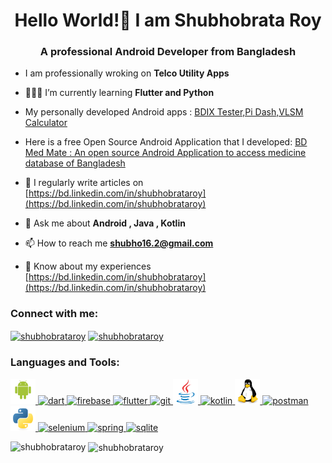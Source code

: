 <h1 align="center">Hello World!👋 I am Shubhobrata Roy</h1>
<h3 align="center">A professional Android Developer from Bangladesh</h3>

- I am professionally wroking on **Telco Utility Apps**

- 👨🏽‍💻 I’m currently learning **Flutter and Python**

- My personally developed Android apps : [BDIX Tester,Pi Dash,VLSM Calculator](https://play.google.com/store/apps/developer?id=Mr.Unpredictable)

- Here is a free Open Source Android Application that I developed: [BD Med Mate : An open source Android Application to access medicine database of Bangladesh](https://github.com/shubhobrataroy/BDMedMate)

- 📝 I regularly write articles on [https://bd.linkedin.com/in/shubhobrataroy](https://bd.linkedin.com/in/shubhobrataroy)

- 💬 Ask me about **Android , Java , Kotlin**

- 📫 How to reach me **shubho16.2@gmail.com**

- 📄 Know about my experiences [https://bd.linkedin.com/in/shubhobrataroy](https://bd.linkedin.com/in/shubhobrataroy)

<h3 align="left">Connect with me:</h3>
<p align="left">
<a href="https://linkedin.com/in/shubhobrataroy" target="blank"><img align="center" src="https://raw.githubusercontent.com/rahuldkjain/github-profile-readme-generator/master/src/images/icons/Social/linked-in-alt.svg" alt="shubhobrataroy" height="30" width="40" /></a>
<a href="https://www.leetcode.com/shubhobrataroy" target="blank"><img align="center" src="https://raw.githubusercontent.com/rahuldkjain/github-profile-readme-generator/master/src/images/icons/Social/leet-code.svg" alt="shubhobrataroy" height="30" width="40" /></a>
</p>

<h3 align="left">Languages and Tools:</h3>
<p align="left"> <a href="https://developer.android.com" target="_blank" rel="noreferrer"> <img src="https://raw.githubusercontent.com/devicons/devicon/master/icons/android/android-original-wordmark.svg" alt="android" width="40" height="40"/> </a> <a href="https://dart.dev" target="_blank" rel="noreferrer"> <img src="https://www.vectorlogo.zone/logos/dartlang/dartlang-icon.svg" alt="dart" width="40" height="40"/> </a> <a href="https://firebase.google.com/" target="_blank" rel="noreferrer"> <img src="https://www.vectorlogo.zone/logos/firebase/firebase-icon.svg" alt="firebase" width="40" height="40"/> </a> <a href="https://flutter.dev" target="_blank" rel="noreferrer"> <img src="https://www.vectorlogo.zone/logos/flutterio/flutterio-icon.svg" alt="flutter" width="40" height="40"/> </a> <a href="https://git-scm.com/" target="_blank" rel="noreferrer"> <img src="https://www.vectorlogo.zone/logos/git-scm/git-scm-icon.svg" alt="git" width="40" height="40"/> </a> <a href="https://www.java.com" target="_blank" rel="noreferrer"> <img src="https://raw.githubusercontent.com/devicons/devicon/master/icons/java/java-original.svg" alt="java" width="40" height="40"/> </a> <a href="https://kotlinlang.org" target="_blank" rel="noreferrer"> <img src="https://www.vectorlogo.zone/logos/kotlinlang/kotlinlang-icon.svg" alt="kotlin" width="40" height="40"/> </a> <a href="https://www.linux.org/" target="_blank" rel="noreferrer"> <img src="https://raw.githubusercontent.com/devicons/devicon/master/icons/linux/linux-original.svg" alt="linux" width="40" height="40"/> </a> <a href="https://postman.com" target="_blank" rel="noreferrer"> <img src="https://www.vectorlogo.zone/logos/getpostman/getpostman-icon.svg" alt="postman" width="40" height="40"/> </a> <a href="https://www.python.org" target="_blank" rel="noreferrer"> <img src="https://raw.githubusercontent.com/devicons/devicon/master/icons/python/python-original.svg" alt="python" width="40" height="40"/> </a> <a href="https://www.selenium.dev" target="_blank" rel="noreferrer"> <img src="https://raw.githubusercontent.com/detain/svg-logos/780f25886640cef088af994181646db2f6b1a3f8/svg/selenium-logo.svg" alt="selenium" width="40" height="40"/> </a> <a href="https://spring.io/" target="_blank" rel="noreferrer"> <img src="https://www.vectorlogo.zone/logos/springio/springio-icon.svg" alt="spring" width="40" height="40"/> </a> <a href="https://www.sqlite.org/" target="_blank" rel="noreferrer"> <img src="https://www.vectorlogo.zone/logos/sqlite/sqlite-icon.svg" alt="sqlite" width="40" height="40"/> </a> </p>

<p><img align="left" src="https://github-readme-stats.vercel.app/api/top-langs?username=shubhobrataroy&show_icons=true&locale=en&layout=compact" alt="shubhobrataroy" /></p>

<p>&nbsp;<img align="center" src="https://github-readme-stats.vercel.app/api?username=shubhobrataroy&show_icons=true&locale=en" alt="shubhobrataroy" /></p>

